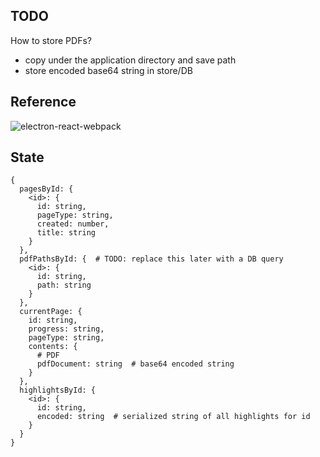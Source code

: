 ## TODO

How to store PDFs?

- copy under the application directory and save path
- store encoded base64 string in store/DB

## Reference

![electron-react-webpack](https://github.com/pastahito/electron-react-webpack)


## State

```
{
  pagesById: {
    <id>: {
      id: string,
      pageType: string,
      created: number,
      title: string
    }
  },
  pdfPathsById: {  # TODO: replace this later with a DB query
    <id>: {
      id: string,
      path: string
    }
  },
  currentPage: {
    id: string,
    progress: string,
    pageType: string,
    contents: {
      # PDF
      pdfDocument: string  # base64 encoded string
    }
  },
  highlightsById: {
    <id>: {
      id: string,
      encoded: string  # serialized string of all highlights for id
    }
  }
}
```
